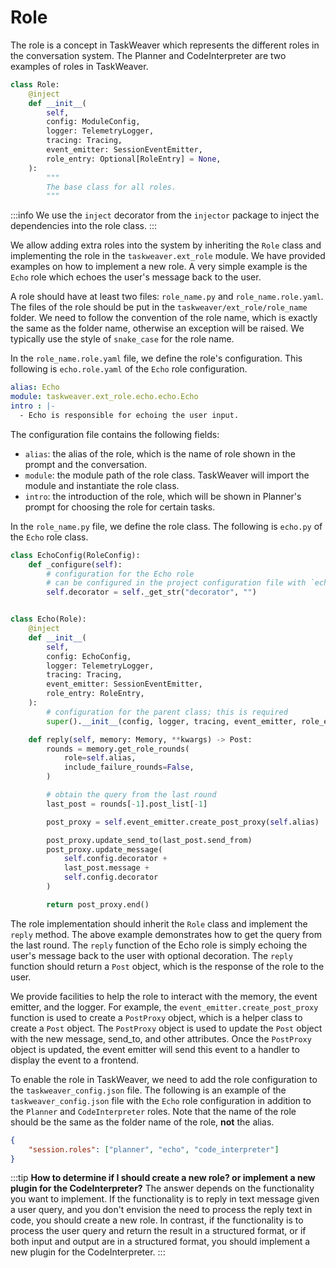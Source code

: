 # Role

The role is a concept in TaskWeaver which represents the different roles in the conversation system.
The Planner and CodeInterpreter are two examples of roles in TaskWeaver.

```python
class Role:
    @inject
    def __init__(
        self,
        config: ModuleConfig,
        logger: TelemetryLogger,
        tracing: Tracing,
        event_emitter: SessionEventEmitter,
        role_entry: Optional[RoleEntry] = None,
    ):
        """
        The base class for all roles.
        """
```
:::info
We use the `inject` decorator from the `injector` package to inject the dependencies into the role class.
:::

We allow adding extra roles into the system by inheriting the `Role` class and implementing the role in
the `taskweaver.ext_role` module. We have provided examples on how to implement a new role.
A very simple example is the `Echo` role which echoes the user's message back to the user.

A role should have at least two files: `role_name.py` and `role_name.role.yaml`. 
The files of the role should be put in the `taskweaver/ext_role/role_name` folder.
We need to follow the convention of the role name, which is exactly the same as the folder name,
otherwise an exception will be raised.
We typically use the style of `snake_case` for the role name.

In the `role_name.role.yaml` file, we define the role's configuration. 
This following is `echo.role.yaml` of the `Echo` role configuration.

```yaml
alias: Echo
module: taskweaver.ext_role.echo.echo.Echo
intro : |-
  - Echo is responsible for echoing the user input.
```
The configuration file contains the following fields:
- `alias`: the alias of the role, which is the name of role shown in the prompt and the conversation.
- `module`: the module path of the role class. TaskWeaver will import the module and instantiate the role class.
- `intro`: the introduction of the role, which will be shown in Planner's prompt for choosing the role for certain tasks.

In the `role_name.py` file, we define the role class. The following is `echo.py` of the `Echo` role class.

```python
class EchoConfig(RoleConfig):
    def _configure(self):
        # configuration for the Echo role
        # can be configured in the project configuration file with `echo.decorator`
        self.decorator = self._get_str("decorator", "")


class Echo(Role):
    @inject
    def __init__(
        self,
        config: EchoConfig,
        logger: TelemetryLogger,
        tracing: Tracing,
        event_emitter: SessionEventEmitter,
        role_entry: RoleEntry,
    ):
        # configuration for the parent class; this is required
        super().__init__(config, logger, tracing, event_emitter, role_entry)

    def reply(self, memory: Memory, **kwargs) -> Post:
        rounds = memory.get_role_rounds(
            role=self.alias,
            include_failure_rounds=False,
        )

        # obtain the query from the last round
        last_post = rounds[-1].post_list[-1]

        post_proxy = self.event_emitter.create_post_proxy(self.alias)

        post_proxy.update_send_to(last_post.send_from)
        post_proxy.update_message(
            self.config.decorator +
            last_post.message +
            self.config.decorator
        )

        return post_proxy.end()
```

The role implementation should inherit the `Role` class and implement the `reply` method.
The above example demonstrates how to get the query from the last round.
The `reply` function of the Echo role is simply echoing the user's message back to the user with optional decoration.
The `reply` function should return a `Post` object, which is the response of the role to the user.

We provide facilities to help the role to interact with the memory, the event emitter, and the logger.
For example, the `event_emitter.create_post_proxy` function is used to create a `PostProxy` object, which is a helper class to create a `Post` object.
The `PostProxy` object is used to update the `Post` object with the new message, send_to, and other attributes.
Once the `PostProxy` object is updated, the event emitter will send this event to a handler to display the event to a frontend.

To enable the role in TaskWeaver, we need to add the role configuration to the `taskweaver_config.json` file.
The following is an example of the `taskweaver_config.json` file with the `Echo` role configuration
in addition to the `Planner` and `CodeInterpreter` roles. Note that the name of the role should be 
the same as the folder name of the role, **not** the alias.

```json
{
    "session.roles": ["planner", "echo", "code_interpreter"]
}
```

:::tip
**How to determine if I should create a new role? or implement a new plugin for the CodeInterpreter?**
The answer depends on the functionality you want to implement.
If the functionality is to reply in text message given a user query, and you don't envision the need to process the reply text in code, 
you should create a new role.
In contrast, if the functionality is to process the user query and return the result in a structured format, 
or if both input and output are in a structured format, you should implement a new plugin for the CodeInterpreter.
:::
